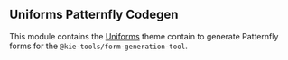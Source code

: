 ## Uniforms Patternfly Codegen

This module contains the [Uniforms](https://uniforms.tools) theme contain to generate Patternfly forms for the `@kie-tools/form-generation-tool`.
